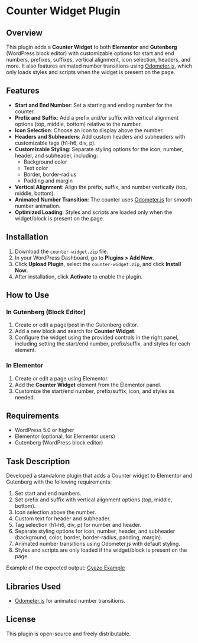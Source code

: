 # Counter Widget Plugin

## Overview

This plugin adds a **Counter Widget** to both **Elementor** and **Gutenberg** (WordPress block editor) with customizable options for start and end numbers, prefixes, suffixes, vertical alignment, icon selection, headers, and more. It also features animated number transitions using [Odometer.js](https://cdnjs.com/libraries/odometer.js/0.4.8), which only loads styles and scripts when the widget is present on the page.

## Features

- **Start and End Number**: Set a starting and ending number for the counter.
- **Prefix and Suffix**: Add a prefix and/or suffix with vertical alignment options (top, middle, bottom) relative to the number.
- **Icon Selection**: Choose an icon to display above the number.
- **Headers and Subheaders**: Add custom headers and subheaders with customizable tags (h1-h6, div, p).
- **Customizable Styling**: Separate styling options for the icon, number, header, and subheader, including:
  - Background color
  - Text color
  - Border, border-radius
  - Padding and margin
- **Vertical Alignment**: Align the prefix, suffix, and number vertically (top, middle, bottom).
- **Animated Number Transition**: The counter uses [Odometer.js](https://cdnjs.com/libraries/odometer.js/0.4.8) for smooth number animation.
- **Optimized Loading**: Styles and scripts are loaded only when the widget/block is present on the page.

## Installation

1. Download the `counter-widget.zip` file.
2. In your WordPress Dashboard, go to **Plugins > Add New**.
3. Click **Upload Plugin**, select the `counter-widget.zip`, and click **Install Now**.
4. After installation, click **Activate** to enable the plugin.

## How to Use

### In Gutenberg (Block Editor)

1. Create or edit a page/post in the Gutenberg editor.
2. Add a new block and search for **Counter Widget**.
3. Configure the widget using the provided controls in the right panel, including setting the start/end number, prefix/suffix, and styles for each element.

### In Elementor

1. Create or edit a page using Elementor.
2. Add the **Counter Widget** element from the Elementor panel.
3. Customize the start/end number, prefix/suffix, icon, and styles as needed.

## Requirements

- WordPress 5.0 or higher
- Elementor (optional, for Elementor users)
- Gutenberg (WordPress block editor)

## Task Description

Developed a standalone plugin that adds a Counter widget to Elementor and Gutenberg with the following requirements:

1. Set start and end numbers.
2. Set prefix and suffix with vertical alignment options (top, middle, bottom).
3. Icon selection above the number.
4. Custom text for header and subheader.
5. Tag selection (h1-h6, div, p) for number and header.
6. Separate styling options for icon, number, header, and subheader (background, color, border, border-radius, padding, margin).
7. Animated number transitions using Odometer.js with default styling.
8. Styles and scripts are only loaded if the widget/block is present on the page.

Example of the expected output: [Gyazo Example](https://gyazo.com/65374bb0393558d5ff2fa56abf505abb)

## Libraries Used

- [Odometer.js](https://cdnjs.com/libraries/odometer.js/0.4.8) for animated number transitions.

## License

This plugin is open-source and freely distributable.
